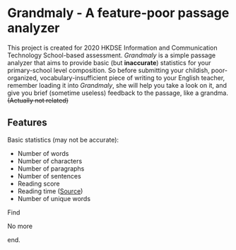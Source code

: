 # Grandmaly - A  feature-poor passage analyzer

This project is created for 2020 HKDSE Information and Communication Technology School-based assessment. _Grandmaly_ is a simple passage analyzer that aims to provide basic (but **inaccurate**) statistics for your primary-school level composition. So before submitting your childish, poor-organized, vocabulary-insufficient piece of writing to your English teacher, remember loading it into _Grandmaly_, she will help you take a look on it, and give you brief (sometime useless) feedback to the passage, like a grandma. ~~(Actually not related)~~

## Features

Basic statistics (may not be accurate):

- Number of words
- Number of characters
- Number of paragraphs
- Number of sentences
- Reading score
- Reading time ([Source](https://en.wikipedia.org/wiki/Flesch%E2%80%93Kincaid_readability_tests))
- Number of unique words

Find

No more

end.

